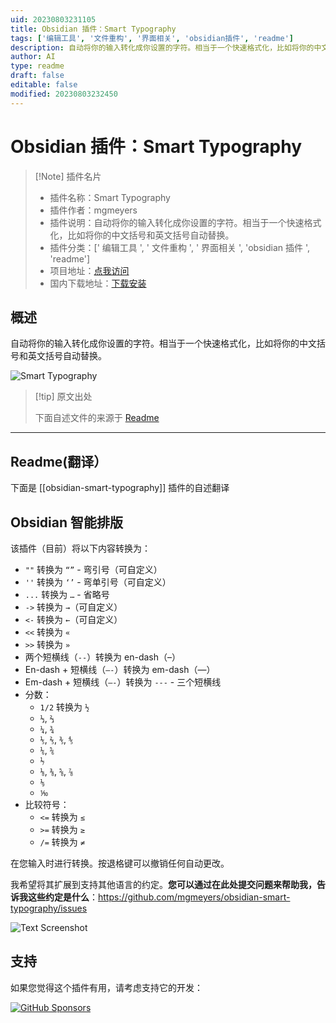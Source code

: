 ```yaml
---
uid: 20230803231105
title: Obsidian 插件：Smart Typography
tags: ['编辑工具', '文件重构', '界面相关', 'obsidian插件', 'readme']
description: 自动将你的输入转化成你设置的字符。相当于一个快速格式化，比如将你的中文括号和英文括号自动替换。
author: AI
type: readme
draft: false
editable: false
modified: 20230803232450
---
```


# Obsidian 插件：Smart Typography

> [!Note] 插件名片
> - 插件名称：Smart Typography
> - 插件作者：mgmeyers
> - 插件说明：自动将你的输入转化成你设置的字符。相当于一个快速格式化，比如将你的中文括号和英文括号自动替换。
> - 插件分类：[' 编辑工具 ', ' 文件重构 ', ' 界面相关 ', 'obsidian 插件 ', 'readme']
> - 项目地址：[点我访问](https://github.com/mgmeyers/obsidian-smart-typography)
> - 国内下载地址：[下载安装](https://pkmer.cn/products/plugin/pluginMarket/?obsidian-smart-typography)

## 概述

自动将你的输入转化成你设置的字符。相当于一个快速格式化，比如将你的中文括号和英文括号自动替换。

![Smart Typography](https://cdn.pkmer.cn/covers/obsidian-smart-typography.PNG!pkmer)

> [!tip] 原文出处
>
>下面自述文件的来源于 [Readme](https://ghproxy.net/https://raw.githubusercontent.com/mgmeyers/obsidian-smart-typography/main/README.md)
>

---

## Readme(翻译）

下面是 [[obsidian-smart-typography]] 插件的自述翻译

## Obsidian 智能排版

该插件（目前）将以下内容转换为：

- `""` 转换为 `“”` - 弯引号（可自定义）
- `''` 转换为 `‘’` - 弯单引号（可自定义）
- `...` 转换为 `…` - 省略号
- `->` 转换为 `→`（可自定义）
- `<-` 转换为 `←`（可自定义）
- `<<` 转换为 `«`
- `>>` 转换为 `»`
- 两个短横线（`--`）转换为 en-dash（–）
- En-dash + 短横线（`–-`）转换为 em-dash（—）
- Em-dash + 短横线（`—-`）转换为 `---` - 三个短横线
- 分数：
  - `1/2` 转换为 `½`
  - `⅓`, `⅔`
  - `¼`, `¾`
  - `⅕`, `⅖`, `⅗`, `⅘`
  - `⅙`, `⅚`
  - `⅐`
  - `⅛`, `⅜`, `⅝`, `⅞`
  - `⅑`
  - `⅒`
- 比较符号：
  - `<=` 转换为 `≤`
  - `>=` 转换为 `≥`
  - `/=` 转换为 `≠`

在您输入时进行转换。按退格键可以撤销任何自动更改。

我希望将其扩展到支持其他语言的约定。**您可以通过在此处提交问题来帮助我，告诉我这些约定是什么**：<https://github.com/mgmeyers/obsidian-smart-typography/issues>

<img src="https://raw.githubusercontent.com/mgmeyers/obsidian-smart-quotes/main/Screenshot.png" alt="Text Screenshot">

## 支持

如果您觉得这个插件有用，请考虑支持它的开发：

[![GitHub Sponsors](https://img.shields.io/github/sponsors/mgmeyers?label=Sponsor&logo=GitHub%20Sponsors&style=for-the-badge)](https://github.com/sponsors/mgmeyers)
